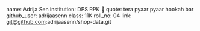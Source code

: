 name: Adrija Sen
institution: DPS RPK 🚩 
quote: tera pyaar pyaar hookah bar
github_user: adrijaasenn
class: 11K
roll_no: 04
link: git@github.com:adrijaasenn/shop-data.git
